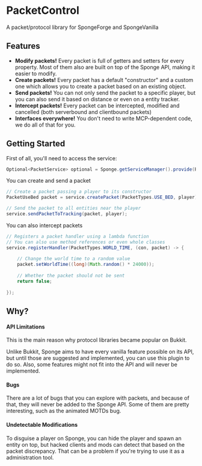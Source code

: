 # PacketControl
A packet/protocol library for SpongeForge and SpongeVanilla

## Features
* **Modify packets!** Every packet is full of getters and setters for every property. Most of them also are built on top of the Sponge API, making it easier to modify.
* **Create packets!** Every packet has a default "constructor" and a custom one which allows you to create a packet based on an existing object.
* **Send packets!** You can not only send the packet to a specific player, but you can also send it based on distance or even on a entity tracker.
* **Intercept packets!** Every packet can be intercepted, modified and cancelled (both serverbound and clientbound packets)
* **Interfaces everywhere!** You don't need to write MCP-dependent code, we do all of that for you.

## Getting Started
First of all, you'll need to access the service:
```java
Optional<PacketService> optional = Sponge.getServiceManager().provide(PacketService.class);
```

You can create and send a packet
```java
// Create a packet passing a player to its constructor
PacketUseBed packet = service.createPacket(PacketTypes.USE_BED, player);

// Send the packet to all entities near the player
service.sendPacketToTracking(packet, player);
```

You can also intercept packets
```java
// Registers a packet handler using a lambda function
// You can also use method references or even whole classes
service.registerHandler(PacketTypes.WORLD_TIME, (con, packet) -> {
    
    // Change the world time to a random value
    packet.setWorldTime((long)(Math.random() * 24000));
    
    // Whether the packet should not be sent
    return false;
    
});
```

## Why?
#### API Limitations
This is the main reason why protocol libraries became popular on Bukkit.

Unlike Bukkit, Sponge aims to have every vanilla feature possible on its API, but until those are suggested and implemented, you can use this plugin to do so.
Also, some features might not fit into the API and will never be implemented.

#### Bugs
There are a lot of bugs that you can explore with packets, and because of that, they will never be added to the Sponge API.
Some of them are pretty interesting, such as the animated MOTDs bug.

#### Undetectable Modifications
To disguise a player on Sponge, you can hide the player and spawn an entity on top, but hacked clients and mods can detect that based on the packet discrepancy.
That can be a problem if you're trying to use it as a administration tool.